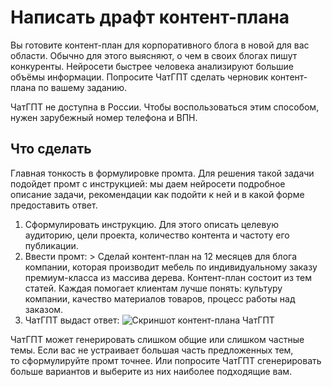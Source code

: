 # Написать драфт контент-плана

Вы&nbsp;готовите контент-план для корпоративного блога в&nbsp;новой для вас области. Обычно для этого выясняют, о&nbsp;чем в&nbsp;своих блогах пишут конкуренты. Нейросети быстрее человека анализируют большие объёмы информации. Попросите ЧатГПТ сделать черновик контент-плана по&nbsp;вашему заданию. 

ЧатГПТ не&nbsp;доступна в&nbsp;России. Чтобы воспользоваться этим способом, нужен зарубежный номер телефона и&nbsp;ВПН.

## Что сделать
Главная тонкость в&nbsp;формулировке промта. Для решения такой задачи подойдет промт с&nbsp;инструкцией: мы&nbsp;даем нейросети подробное описание задачи, рекомендации как подойти к&nbsp;ней и&nbsp;в&nbsp;какой форме предоставить ответ. 

1. Сформулировать инструкцию. Для этого описать целевую аудиторию, цели проекта, количество контента и&nbsp;частоту его публикации. 
2. Ввести промт: 
&gt; Сделай контент-план на&nbsp;12&nbsp;месяцев для блога компании, которая производит мебель по&nbsp;индивидуальному заказу премиум-класса из&nbsp;массива дерева. Контент-план состоит из&nbsp;тем статей. Каждая помогает клиентам лучше понять: культуру компании, качество материалов товаров, процесс работы над заказом. 
3. ЧатГПТ выдаст ответ: ![Скриншот контент-плана ЧатГПТ](https://raw.githubusercontent.com/grdv/openprompting/main/images/%D1%80%D0%B5%D1%86%D0%B5%D0%BF%D1%82%20%E2%80%94%20%D1%81%D0%BE%D1%81%D1%82%D0%B0%D0%B2%D0%B8%D1%82%D1%8C%20%D0%BA%D0%BE%D0%BD%D1%82%D0%B5%D0%BD%D1%82-%D0%BF%D0%BB%D0%B0%D0%BD.webp) 

ЧатГПТ может генерировать слишком общие или слишком частные темы. Если вас не&nbsp;устраивает большая часть предложенных тем, то&nbsp;сформулируйте промт точнее. Или попросите ЧатГПТ сгенерировать больше вариантов и&nbsp;выберите из&nbsp;них наиболее подходящие вам.
